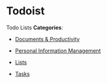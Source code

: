 # Todoist


Todo Lists
**Categories**:

- [Documents & Productivity](https://github/awesome-apis/awesome-apis#documents-and-productivity)

- [Personal Information Management](https://github/awesome-apis/awesome-apis#personal-information-management)

- [Lists](https://github/awesome-apis/awesome-apis#lists)

- [Tasks](https://github/awesome-apis/awesome-apis#tasks)



